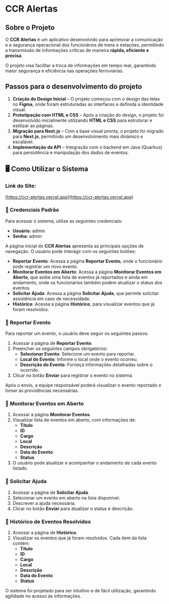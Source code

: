 # CCR Alertas

## Sobre o Projeto

O **CCR Alertas** é um aplicativo desenvolvido para aprimorar a comunicação e a segurança operacional dos funcionários de trens e estações, permitindo a transmissão de informações críticas de maneira **rápida, eficiente e precisa**.

O projeto visa facilitar a troca de informações em tempo real, garantindo maior segurança e eficiência nas operações ferroviárias.

## Passos para o desenvolvimento do projeto

1. **Criação do Design Inicial** – O projeto começou com o design das telas no **Figma**, onde foram estruturadas as interfaces e definida a identidade visual.
2. **Prototipação com HTML e CSS** – Após a criação do design, o projeto foi desenvolvido inicialmente utilizando **HTML e CSS** para estruturar e estilizar as páginas.
3. **Migração para Next.js** – Com a base visual pronta, o projeto foi migrado para **Next.js**, permitindo um desenvolvimento mais dinâmico e escalável.
4. **Implementação da API** – Integração com o backend em Java (Quarkus) para persistência e manipulação dos dados de eventos.

## 🖥️ Como Utilizar o Sistema


### Link do Site:
[https://ccr-alertas.vercel.app](https://ccr-alertas.vercel.app)

### 🔑 Credenciais Padrão

Para acessar o sistema, utilize as seguintes credenciais:

-   **Usuário:** admin
-   **Senha:** admin

A página inicial do **CCR Alertas** apresenta as principais opções de navegação. O usuário pode interagir com os seguintes botões:

-   **Reportar Evento**: Acessa a página **Reportar Evento**, onde o funcionário pode registrar um novo evento.
-   **Monitorar Eventos em Aberto**: Acessa a página **Monitorar Eventos em Aberto**, que exibe uma lista de eventos já reportados e ainda em andamento, onde os funcionários também podem atualizar o status dos eventos.
-   **Solicitar Ajuda**: Acessa a página **Solicitar Ajuda**, que permite solicitar assistência em caso de necessidade.
-   **Histórico**: Acessa a página **Histórico**, para visualizar eventos que já foram resolvidos.

### 📌 Reportar Evento

Para reportar um evento, o usuário deve seguir os seguintes passos:

1. Acessar a página de **Reportar Evento**.
2. Preencher os seguintes campos obrigatórios:
    - **Selecionar Evento**: Selecione um evento para reportar.
    - **Local do Evento**: Informe o local onde o evento ocorreu.
    - **Descrição do Evento**: Forneça informações detalhadas sobre o ocorrido.
3. Clicar no botão **Enviar** para registrar o evento no sistema.

Após o envio, a equipe responsável poderá visualizar o evento reportado e tomar as providências necessárias.

### 📌 Monitorar Eventos em Aberto

1. Acessar a página **Monitorar Eventos**.
2. Visualizar lista de eventos em aberto, com informações de:
    - **Título**
    - **ID**
    - **Cargo**
    - **Local**
    - **Descrição**
    - **Data do Evento**
    - **Status**
3. O usuário pode atualizar e acompanhar o andamento de cada evento listado.

### 📌 Solicitar Ajuda

1. Acessar a página de **Solicitar Ajuda**.
2. Selecionar um evento em aberto na lista disponível.
3. Descrever a ajuda necessária.
4. Clicar no botão **Enviar** para atualizar o status e descrição.

### 📌 Histórico de Eventos Resolvidos

1. Acessar a página de **Histórico**.
2. Visualizar os eventos que já foram resolvidos. Cada item da lista contém:
    - **Título**
    - **ID**
    - **Cargo**
    - **Local**
    - **Descrição**
    - **Data do Evento**
    - **Status**

O sistema foi projetado para ser intuitivo e de fácil utilização, garantindo agilidade no acesso às informações.

